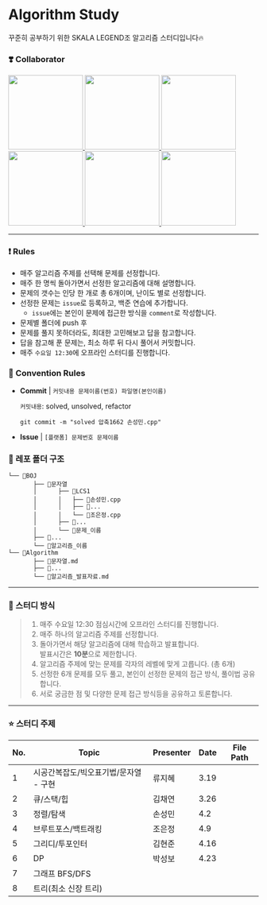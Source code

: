 # Algorithm Study

꾸준히 공부하기 위한 SKALA LEGEND조 알고리즘 스터디입니다🔥

### ❣️ Collaborator

<div>
  <a href="https://github.com/dannysmson">
    <img src="https://avatars.githubusercontent.com/dannysmson" width="150" style="max-width: 100%;">
  </a>
  <a href="https://github.com/EunJung516">
    <img src="https://avatars.githubusercontent.com/EunJung516" width="150" style="max-width: 100%;">
  </a>
  <a href="https://github.com/Domwis-IR">
    <img src="https://avatars.githubusercontent.com/Domwis-IR" width="150" style="max-width: 100%;">
  </a>
  <a href="https://github.com/Laon0821">
    <img src="https://avatars.githubusercontent.com/Laon0821" width="150" style="max-width: 100%;">
  </a>
  <a href="https://github.com/chaerish">
    <img src="https://avatars.githubusercontent.com/chaerish" width="150" style="max-width: 100%;">
  </a>
  <a href="https://github.com/Emt1127">
    <img src="https://avatars.githubusercontent.com/Emt1127" width="150" style="max-width: 100%;">
  </a>
</div>

---

### ❗️ Rules

- 매주 알고리즘 주제를 선택해 문제를 선정합니다.
- 매주 한 명씩 돌아가면서 선정한 알고리즘에 대해 설명합니다.
- 문제의 갯수는 인당 한 개로 총 6개이며, 난이도 별로 선정합니다.
- 선정한 문제는 `issue`로 등록하고, 백준 연습에 추가합니다.
  - `issue`에는 본인이 문제에 접근한 방식을 `comment`로 작성합니다.
- 문제별 폴더에 push 후
- 문제를 풀지 못하더라도, 최대한 고민해보고 답을 참고합니다.
- 답을 참고해 푼 문제는, 최소 하루 뒤 다시 풀어서 커밋합니다.
- 매주 `수요일 12:30`에 오프라인 스터디를 진행합니다.

### 📌 Convention Rules

- **Commit** | `커밋내용 문제이름(번호) 파일명(본인이름)`

  `커밋내용`: solved, unsolved, refactor

  ```
  git commit -m "solved 압축1662 손성민.cpp"
  ```

- **Issue** | `[플랫폼] 문제번호 문제이름`

### 📂 레포 폴더 구조

```
└── 📂BOJ
       ├── 📂문자열
       │      ├── 📂LCS1
       │      │   ├── 💾손성민.cpp
       │      │   ├── 💾...
       │      │   └── 💾조은정.cpp
       │      ├── 📂...
       │      └── 📂문제_이름
       ├── 📂...
       └── 📂알고리즘_이름
└── 📂Algorithm
       ├── 💾문자열.md
       ├── 💾...
       └── 💾알고리즘_발표자료.md
```

---

### 📖 스터디 방식

> 1. 매주 수요일 12:30 점심시간에 오프라인 스터디를 진행합니다.
> 2. 매주 하나의 알고리즘 주제를 선정합니다.
> 3. 돌아가면서 해당 알고리즘에 대해 학습하고 발표합니다.  
     발표시간은 **10분**으로 제한합니다.
> 4. 알고리즘 주제에 맞는 문제를 각자의 레벨에 맞게 고릅니다. (총 6개)
> 5. 선정한 6개 문제를 모두 풀고, 본인이 선정한 문제의 접근 방식, 풀이법 공유합니다.
> 6. 서로 궁금한 점 및 다양한 문제 접근 방식등을 공유하고 토론합니다.

---

### ⭐️ 스터디 주제

| No. | Topic                          | Presenter | Date       | File Path               |
|---- |--------------------------------|-----------|------------|-------------------------|
| 1   | 시공간복잡도/빅오표기법/문자열 - 구현   |   류지혜    |  3.19    |                         |
| 2   | 큐/스택/힙                       |   김채연    |  3.26    |                         |
| 3   | 정렬/탐색                        |   손성민    |   4.2   |                         |
| 4   | 브루트포스/백트래킹                 |   조은정    |   4.9   |                         |
| 5   | 그리디/투포인터                    |   김현준    |   4.16  |                         |
| 6   | DP                             |   박성보    |   4.23  |                         |
| 7   | 그래프 BFS/DFS                   |           |           |                         |
| 8   | 트리(최소 신장 트리)                |           |           |                         |
